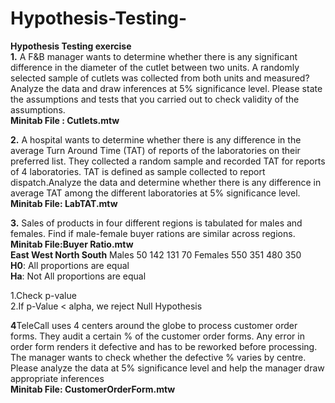 # Hypothesis-Testing-
**Hypothesis Testing  exercise**</br>
**1.** A F&B manager wants to determine whether there is any significant difference in the diameter of the cutlet between two units. A randomly selected sample of cutlets was collected from both units and measured? Analyze the data and draw inferences at 5% significance level. Please state the assumptions and tests that you carried out to check validity of the assumptions.</br>
 **Minitab File : Cutlets.mtw**</br>

**2.** A hospital wants to determine whether there is any difference in the average Turn Around Time (TAT) of reports of the laboratories on their preferred list. They collected a random sample and recorded TAT for reports of 4 laboratories. TAT is defined as sample collected to report dispatch.Analyze the data and determine whether there is any difference in average TAT among the different laboratories at 5% significance level.</br>
**Minitab File: LabTAT.mtw**</br>

**3.** Sales of products in four different regions is tabulated for males and females. Find if male-female buyer rations are similar across regions.</br>
**Minitab File:Buyer Ratio.mtw**</br>
	**East	West	North	South**
Males	50	142	131	70
Females	550	351	480	350</br>
**H0**: All proportions are equal</br>
**Ha**: Not All proportions are equal</br>

1.Check p-value</br>
2.If p-Value < alpha, we reject Null Hypothesis</br>

**4**TeleCall uses 4 centers around the globe to process customer order forms. They audit a certain %  of the customer order forms. Any error in order form renders it defective and has to be reworked before processing.  The manager wants to check whether the defective %  varies by centre. Please analyze the data at 5% significance level and help the manager draw appropriate inferences</br>
**Minitab File: CustomerOrderForm.mtw**</br>




 



    

